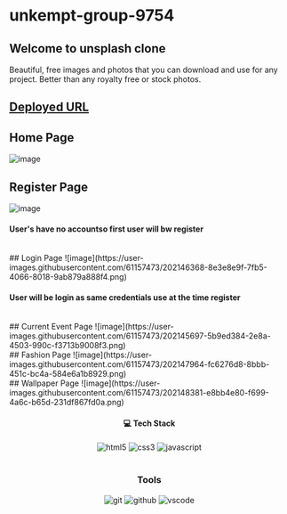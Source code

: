 # unkempt-group-9754
## Welcome to unsplash clone
Beautiful, free images and photos that you can download and use for any project. Better than any royalty free or stock photos.

## [Deployed URL]( https://effulgent-naiad-fbbbdd.netlify.app/)

## Home Page
![image](https://user-images.githubusercontent.com/61157473/202145908-9a7dd5e6-d23a-4fa9-b3d9-4a34f4e64d07.png)
<br/>
## Register Page
![image](https://user-images.githubusercontent.com/61157473/202146244-a1ad0eaf-58d1-4c52-b639-5f7ceb79262c.png)
<h4>User's have no accountso first user will bw register</h4>
<br/>
## Login Page
![image](https://user-images.githubusercontent.com/61157473/202146368-8e3e8e9f-7fb5-4066-8018-9ab879a888f4.png)
<h4>User will be login as same credentials use at the time register</h4>
<br/>
## Current Event Page
![image](https://user-images.githubusercontent.com/61157473/202145697-5b9ed384-2e8a-4503-990c-f3713b9008f3.png)
<br/>
## Fashion Page
![image](https://user-images.githubusercontent.com/61157473/202147964-fc6276d8-8bbb-451c-bc4a-584e6a1b8929.png)
<br/>
## Wallpaper Page
![image](https://user-images.githubusercontent.com/61157473/202148381-e8bb4e80-f699-4a6c-b65d-231df867fd0a.png)


<br/>
<h4 align="center">💻 Tech Stack</h4>
 <div align="center">
 <img src="https://img.shields.io/badge/html5-%23E34F26.svg?style=for-the-badge&logo=html5&logoColor=white" align="center" alt="html5">
 <img src = "https://img.shields.io/badge/css3-%231572B6.svg?style=for-the-badge&logo=css3&logoColor=white" align="center" alt="css3">
 <img src="https://img.shields.io/badge/javascript-%23323330.svg?style=for-the-badge&logo=javascript&logoColor=%23F7DF1E"  align="center" alt="javascript" />
</div>
<br/>

<div align="center"><h3 align="center">Tools</h3> 
   <img src="https://img.shields.io/badge/netlify-%23000000.svg?style=for-the-badge&logo=netlify&logoColor=#00C7B7" align="center" alt="git"/>
  <img src="https://img.shields.io/badge/GitHub-100000?style=for-the-badge&logo=github&logoColor=white"  align="center" alt="github"/>
   <img src="https://img.shields.io/badge/Visual%20Studio-5C2D91.svg?style=for-the-badge&logo=visual-studio&logoColor=white"  align="center" alt="vscode"/>
    
      
</div>
